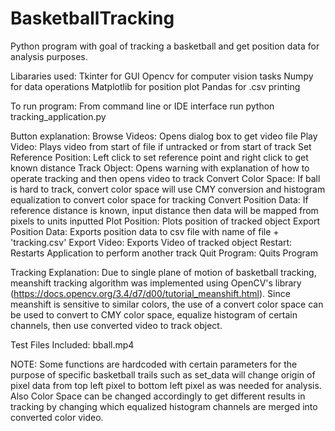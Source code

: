 # BasketballTracking

Python program with goal of tracking a basketball and get position data for analysis purposes. 

Libararies used:
  Tkinter for GUI
  Opencv for computer vision tasks 
  Numpy for data operations
  Matplotlib for position plot 
  Pandas for .csv printing 

To run program:
From command line or IDE interface run 
  python tracking_application.py
  
Button explanation:
  Browse Videos: Opens dialog box to get video file 
  Play Video: Plays video from start of file if untracked or from start of track 
  Set Reference Position: Left click to set reference point and right click to get known distance
  Track Object: Opens warning with explanation of how to operate tracking and then opens video to track 
  Convert Color Space: If ball is hard to track, convert color space will use CMY conversion and histogram equalization to convert
    color space for tracking 
  Convert Position Data: If reference distance is known, input distance then data will be mapped from pixels to units inputted
  Plot Position: Plots position of tracked object
  Export Position Data: Exports position data to csv file with name of file + 'tracking.csv'
  Export Video: Exports Video of tracked object
  Restart: Restarts Application to perform another track 
  Quit Program: Quits Program 
  
Tracking Explanation: 
  Due to single plane of motion of basketball tracking, meanshift tracking algorithm was implemented using OpenCV's library   
  (https://docs.opencv.org/3.4/d7/d00/tutorial_meanshift.html). Since meanshift is sensitive to similar colors, the use of a convert
  color space can be used to convert to CMY color space, equalize histogram of certain channels, then use converted video to track
  object. 
  
Test Files Included:
  bball.mp4
  
NOTE: Some functions are hardcoded with certain parameters for the purpose of specific basketball trails such as set_data will change origin of pixel data from top left pixel to bottom left pixel as was needed for analysis. Also Color Space can be changed accordingly to get different results in tracking by changing which equalized histogram channels are merged into converted color video. 
